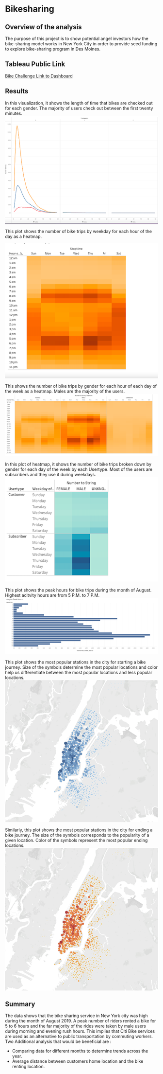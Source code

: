 # Bikesharing

## Overview of the analysis

The purpose of this project is to show potential angel investors how the bike-sharing model works in New York City in order to provide seed funding to explore bike-sharing program in Des Moines.

## Tableau Public Link

[Bike Challenge Link to Dashboard](https://public.tableau.com/app/profile/keerti7577/viz/bikesharing_challenge_16636319384400/NYCCityBikeData?publish=yes)

## Results

In this visualization, it shows the length of time that bikes are checked out for each gender. The majority of users check out between the first twenty minutes.
![Checkout times by gender](./Resources/1.png)

This plot shows the number of bike trips by weekday for each hour of the day as a heatmap.

![Trips by weekday per hour](./Resources/2.png)

This shows the number of bike trips by gender for each hour of each day of the week as a heatmap. Males are the majority of the users.
![Trips by gender](./Resources/3.png)

In this plot of heatmap, it shows the number of bike trips broken down by gender for each day of the week by each Usertype. Most of the users are subscribers and they use it during weekdays.
![User trips by gender by weekday](./Resources/4.png)

This plot shows the peak hours for bike trips during the month of August. Highest acitvity hours are from 5 P.M. to 7 P.M.
![August Peak Hours](./Resources/aug_peak.png)

This plot shows the most popular stations in the city for starting a bike journey. Size of the symbols determine the most popular locations and color help us differentiate between the most popular locations and less popular locations.
![Most popular starting Locations](./Resources/start.png)

Similarly, this plot shows the most popular stations in the city for ending a bike journey. The size of the symbols corresponds to the popularity of a given location. Color of the symbols represent the most popular ending locations.
![Most popular ending Locations](./Resources/end.png)

## Summary

The data shows that the bike sharing service in New York city was high during the month of August 2019. A peak number of riders rented a bike for 5 to 6 hours and the far majority of the rides were taken by male users during morning and evening rush hours. This implies that Citi Bike services are used as an alternative to public transportation by commuting workers.
Two Additional analysis that would be beneficial are :

- Comparing data for different months to determine trends across the year.
- Average distance between customers home location and the bike renting location.
